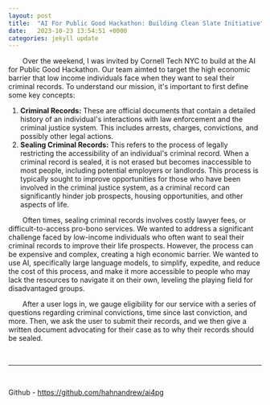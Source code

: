 ```yaml
---
layout: post
title:  "AI For Public Good Hackathon: Building Clean Slate Initiative"
date:   2023-10-23 13:54:51 +0000
categories: jekyll update
---
```


<p style="text-indent: 2em;">
Over the weekend, I was invited by Cornell Tech NYC to build at the AI for Public Good Hackathon. Our team aimted to target the high economic barrier that low income individuals face when they want to seal their criminal records. To understand our mission, it's important to first define some key concepts: 
</p>

<ol>
  <li><strong>Criminal Records:</strong> These are official documents that contain a detailed history of an individual's interactions with law enforcement and the criminal justice system. This includes arrests, charges, convictions, and possibly other legal actions.</li>
  <li><strong>Sealing Criminal Records:</strong> This refers to the process of legally restricting the accessibility of an individual's criminal record. When a criminal record is sealed, it is not erased but becomes inaccessible to most people, including potential employers or landlords. This process is typically sought to improve opportunities for those who have been involved in the criminal justice system, as a criminal record can significantly hinder job prospects, housing opportunities, and other aspects of life.</li>
</ol>

<p style="text-indent: 2em;">
Often times, sealing criminal records involves costly lawyer fees, or difficult-to-access pro-bono services. We wanted to address a significant challenge faced by low-income individuals who often want to seal their criminal records to improve their life prospects. However, the process can be expensive and complex, creating a high economic barrier. We wanted to use AI, specifically large language models, to simplify, expedite, and reduce the cost of this process, and make it more accessible to people who may lack the resources to navigate it on their own, leveling the playing field for disadvantaged groups.
</p>

<p style="text-indent: 2em;">
After a user logs in, we gauge eligibility for our service with a series of questions regarding criminal convictions, time since last conviction, and more. Then, we ask the user to submit their records, and we then give a written document advocating for their case as to why their records should be sealed. 
</p>

<br>
<hr>
<br>


Github - <a href="https://github.com/hahnandrew/ai4pg" target="_blank">https://github.com/hahnandrew/ai4pg</a>